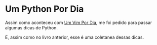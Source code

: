 # Um Python Por Dia

Assim como aconteceu com [Um Vim Por Dia](https://juliobiason.gitbooks.io/um-vim-por-dia/content/),
 me foi pedido para passar algumas dicas de Python.

E, assim como no livro anterior, esse é uma coletanea dessas dicas.
